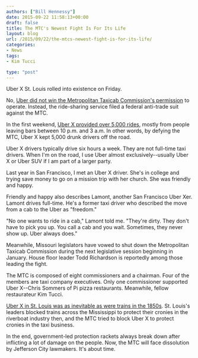 ```yaml
---
authors: ["Bill Hennessy"]
date: 2015-09-22 11:58:13+00:00
draft: false
title: The MTC's Newest Fight Is For Its Life
layout: blog
url: /2015/09/22/the-mtcs-newest-fight-is-for-its-life/
categories:
- News
tags:
- Kim Tucci

type: "post"
---
```


Uber X St. Louis rolled into existence on Friday.

No, [Uber did not win the Metropolitan Taxicab Commission's permission](https://www.stlamerican.com/news/local_news/article_2fe77fc2-6069-11e5-a517-5b93d457e521.html) to operate. Instead, the ride-sharing service filed a federal anti-trade suit against the MTC.

In the first weekend, [Uber X provided over 5,000 rides](https://www.stltoday.com/business/local/uber-attracts-late-night-passengers-in-st-louis-debut/article_c5f4b620-63fd-5b3d-983b-27596431ace5.html), mostly from people leaving bars between 10 p.m. and 3 a.m. In other words, by defying the MTC, Uber X kept 5,000 drunk drivers off the road.

Uber X drivers typically drive six hours a week. They are not full-time taxi drivers. When I'm on the road, I use Uber almost exclusively--usually Uber X or Uber SUV if I am part of a larger party.

Last year in San Francisco, I met an Uber X driver. She's in college and trying save money to go on a mission trip with her church. She was friendly and happy.

Friendly and happy also describes Lamont, another San Francisco Uber Xer. Lamont drives full-time. He's a former taxi driver who described the move from a cab to the Uber as "freedom."

"No one wants to ride in a cab," Lamont told me. "They're dirty. They don't have to pick you up. You call a cab and you wait. Sometimes, they never show up. Uber always does."

Meanwhile, Missouri legislators have vowed to shut down the Metropolitan Taxicab Commission during the next legislative session beginning in January. House floor leader Todd Richardson is reportedly among those leading the fight.

The MTC is composed of eight commissioners and a chairman. Four of the members are taxi company executives. Only one commissioner supported Uber X--Chris Sommers of Pi pizza restaurants. Meanwhile, fellow restaurateur Kim Tucci.

[Uber X in St. Louis was as inevitable as were trains in the 1850s](https://hennessysview.com/2013/08/13/what-can-missouri-legislators-learn-from-19th-century-st-louis-politicians/). St. Louis's leaders blocked trains across the Mississippi to protect their cronies in the riverboat industry then, and the MTC tried to block Uber X to protect cronies in the taxi business.

In the end, government-led protection rackets always break down after inflicting a lot of damage on the people. Now, the MTC will face dissolution by Jefferson City lawmakers. It's about time.





